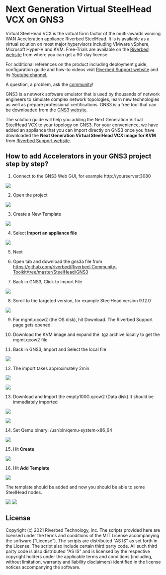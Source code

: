 # Next Generation Virtual SteelHead VCX on GNS3

Virtual SteelHead VCX is the virtual form factor of the multi-awards winning WAN Acceleration appliance Riverbed SteelHead. It is is available as a virtual solution on most major hypervisors including VMware vSphere, Microsoft Hyper-V and KVM.
Free-Trials are available on the  [Riverbed website](https://www.riverbed.com/trialdownloads.html)  from where you can get a 90-day license.

For additional references on the product including deployment guide, configuration guide and how-to videos visit  [Riverbed Support website](https://support.riverbed.com/content/support/software/steelhead/cx-appliance.html)  and its  [Youtube channel.](https://www.youtube.com/user/RiverbedSupport/playlists).

A question, a problem, ask the  [community](https://community.riverbed.com/)!

GNS3 is a network software emulator that is used by thousands of network engineers to simulate complex network topologies, learn new technologies as well as prepare professional certifications.
GNS3 is a free tool that can be downloaded from the  [GNS3 website](https://gns3.com/software).

The solution guide will help you adding the Next Generation Virtual SteelHead VCX to your topology on GNS3.
For your convenience, we have added an appliance that you can import directly on GNS3 once you have downloaded the **Next Generation Virtual SteelHead VCX image for KVM** from [Riverbed Support website](https://support.riverbed.com/content/support/software/steelhead/cx-appliance.html).

## How to add Accelerators in your GNS3 project step by step?

1. Connect to the GNS3 Web GUI, for example http://yourserver:3080

![](assets/045-accelerator-1-1.png)

2. Open the project

![](assets/045-accelerator-1-2.png)

3. Create a New Template

![](assets/045-accelerator-2-1.png)

4. Select **Import an appliance file**

![](assets/045-accelerator-2-2.png)

5. Next

6. Open tab and download the gns3a file from https://github.com/riverbed/Riverbed-Community-Toolkit/tree/master/SteelHead/GNS3

7. Back in GNS3, Click to Import File

![](assets/045-accelerator-2-3.png)

8. Scroll to the targeted version, for example SteelHead version 9.12.0

![](assets/045-accelerator-2-4.png)


9. For mgmt.qcow2 (the OS disk), hit Download. The Riverbed Support page gets opened.
10. Download the KVM image and expand the .tgz archive locally to get the mgmt.qcow2 file

11. Back in GNS3, Import and Select the local file

![](assets/045-accelerator-2-5.png)

12. The import takes approximately 2min

![](assets/045-accelerator-2-6.png)

![](assets/045-accelerator-2-7.png)

13. Download and Import the empty100G.qcow2 (Data disk).It should be immediately imported

![](assets/045-accelerator-2-8.png)

![](assets/045-accelerator-2-9.png)

14. Set Qemu binary: /usr/bin/qemu-system-x86_64

![](assets/045-accelerator-2-10.png)

15. Hit **Create**

![](assets/045-accelerator-2-11.png)

16. Hit **Add Template**

![](assets/045-accelerator-2-12.png)

The template should be added and now you should be able to some SteelHead nodes.

![](assets/045-accelerator-3-1.png) ![](assets/045-accelerator-3-2.png)

## License

Copyright (c) 2021 Riverbed Technology, Inc.
The scripts provided here are licensed under the terms and conditions of the MIT License accompanying the software ("License"). The scripts are distributed "AS IS" as set forth in the License. The script also include certain third party code. All such third party code is also distributed "AS IS" and is licensed by the respective copyright holders under the applicable terms and conditions (including, without limitation, warranty and liability disclaimers) identified in the license notices accompanying the software.
